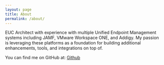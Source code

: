 ```yaml
---
layout: page
title: About
permalink: /about/
---
```


EUC Architect with experience with multiple Unified Endpoint Management systems including JAMF, VMware Workspace ONE, and Addigy.  My passion is leveraging these platforms as a foundation for building additional enhancements, tools, and integrations on top of.

You can find me on GitHub at:
[Github](https://github.com/profxlabs)

[jekyll-organization]: https://github.com/jekyll

